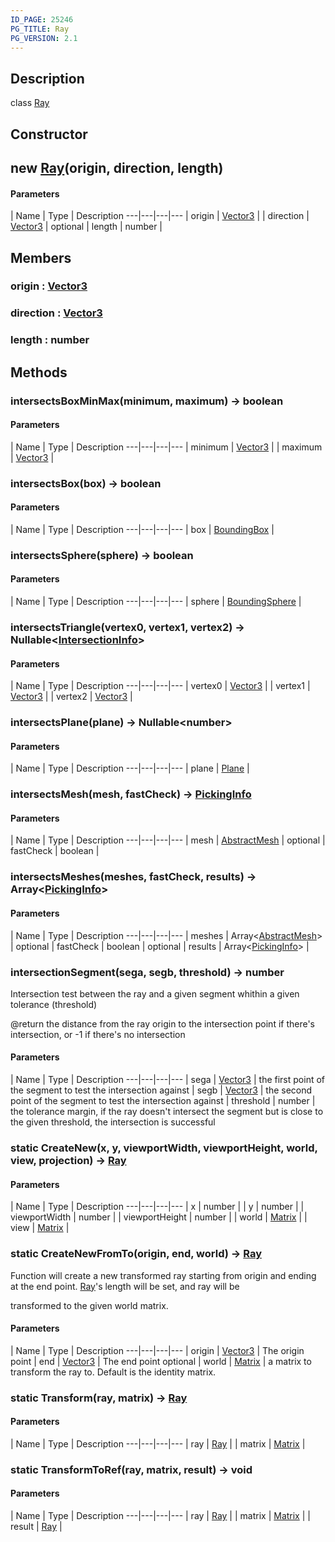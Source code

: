 ```yaml
---
ID_PAGE: 25246
PG_TITLE: Ray
PG_VERSION: 2.1
---
```

## Description

class [Ray](/classes/3.1/Ray)



## Constructor

## new [Ray](/classes/3.1/Ray)(origin, direction, length)



#### Parameters
 | Name | Type | Description
---|---|---|---
 | origin | [Vector3](/classes/3.1/Vector3) | 
 | direction | [Vector3](/classes/3.1/Vector3) | 
optional | length | number | 
## Members

### origin : [Vector3](/classes/3.1/Vector3)



### direction : [Vector3](/classes/3.1/Vector3)



### length : number



## Methods

### intersectsBoxMinMax(minimum, maximum) &rarr; boolean



#### Parameters
 | Name | Type | Description
---|---|---|---
 | minimum | [Vector3](/classes/3.1/Vector3) | 
 | maximum | [Vector3](/classes/3.1/Vector3) | 
### intersectsBox(box) &rarr; boolean



#### Parameters
 | Name | Type | Description
---|---|---|---
 | box | [BoundingBox](/classes/3.1/BoundingBox) | 

### intersectsSphere(sphere) &rarr; boolean



#### Parameters
 | Name | Type | Description
---|---|---|---
 | sphere | [BoundingSphere](/classes/3.1/BoundingSphere) | 

### intersectsTriangle(vertex0, vertex1, vertex2) &rarr; Nullable&lt;[IntersectionInfo](/classes/3.1/IntersectionInfo)&gt;



#### Parameters
 | Name | Type | Description
---|---|---|---
 | vertex0 | [Vector3](/classes/3.1/Vector3) | 
 | vertex1 | [Vector3](/classes/3.1/Vector3) | 
 | vertex2 | [Vector3](/classes/3.1/Vector3) | 
### intersectsPlane(plane) &rarr; Nullable&lt;number&gt;



#### Parameters
 | Name | Type | Description
---|---|---|---
 | plane | [Plane](/classes/3.1/Plane) | 

### intersectsMesh(mesh, fastCheck) &rarr; [PickingInfo](/classes/3.1/PickingInfo)



#### Parameters
 | Name | Type | Description
---|---|---|---
 | mesh | [AbstractMesh](/classes/3.1/AbstractMesh) | 
optional | fastCheck | boolean | 
### intersectsMeshes(meshes, fastCheck, results) &rarr; Array&lt;[PickingInfo](/classes/3.1/PickingInfo)&gt;



#### Parameters
 | Name | Type | Description
---|---|---|---
 | meshes | Array&lt;[AbstractMesh](/classes/3.1/AbstractMesh)&gt; | 
optional | fastCheck | boolean | 
optional | results | Array&lt;[PickingInfo](/classes/3.1/PickingInfo)&gt; | 
### intersectionSegment(sega, segb, threshold) &rarr; number

Intersection test between the ray and a given segment whithin a given tolerance (threshold)

@return the distance from the ray origin to the intersection point if there's intersection, or -1 if there's no intersection

#### Parameters
 | Name | Type | Description
---|---|---|---
 | sega | [Vector3](/classes/3.1/Vector3) |  the first point of the segment to test the intersection against
 | segb | [Vector3](/classes/3.1/Vector3) |  the second point of the segment to test the intersection against
 | threshold | number |  the tolerance margin, if the ray doesn't intersect the segment but is close to the given threshold, the intersection is successful
### static CreateNew(x, y, viewportWidth, viewportHeight, world, view, projection) &rarr; [Ray](/classes/3.1/Ray)



#### Parameters
 | Name | Type | Description
---|---|---|---
 | x | number | 
 | y | number | 
 | viewportWidth | number | 
 | viewportHeight | number | 
 | world | [Matrix](/classes/3.1/Matrix) | 
 | view | [Matrix](/classes/3.1/Matrix) | 
### static CreateNewFromTo(origin, end, world) &rarr; [Ray](/classes/3.1/Ray)

Function will create a new transformed ray starting from origin and ending at the end point. [Ray](/classes/3.1/Ray)'s length will be set, and ray will be

transformed to the given world matrix.

#### Parameters
 | Name | Type | Description
---|---|---|---
 | origin | [Vector3](/classes/3.1/Vector3) |  The origin point
 | end | [Vector3](/classes/3.1/Vector3) |  The end point
optional | world | [Matrix](/classes/3.1/Matrix) |  a matrix to transform the ray to. Default is the identity matrix.
### static Transform(ray, matrix) &rarr; [Ray](/classes/3.1/Ray)



#### Parameters
 | Name | Type | Description
---|---|---|---
 | ray | [Ray](/classes/3.1/Ray) | 
 | matrix | [Matrix](/classes/3.1/Matrix) | 
### static TransformToRef(ray, matrix, result) &rarr; void



#### Parameters
 | Name | Type | Description
---|---|---|---
 | ray | [Ray](/classes/3.1/Ray) | 
 | matrix | [Matrix](/classes/3.1/Matrix) | 
 | result | [Ray](/classes/3.1/Ray) | 
